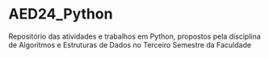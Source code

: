# AED24_Python

Repositório das atividades e trabalhos em Python, propostos pela disciplina de Algoritmos e Estruturas de Dados no Terceiro Semestre da Faculdade
